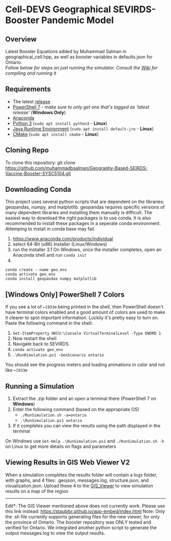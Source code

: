 Cell-DEVS Geographical SEVIRDS-Booster Pandemic Model
===
Overview
----
Latest Booster Equations added by Muhammad Salman in geographical_cell.hpp, as well as booster variables in defaults.json for Ontario.
<br>_Follow below for steps on just running the simulator. Consult the [Wiki](https://github.com/SimulationEverywhere-Models/Geography-Based-SEIRDS-Vaccinated/wiki) for compiling and running it_

Requirements
---
* The latest [release](https://github.com/muhammadbsalman/Geography-Based-SEIRDS-Vaccine-Booster-SYSC5104)
* [PowerShell 7](https://github.com/PowerShell/PowerShell/releases) - _make sure to only get one that's tagged as 'latest release'_ (**Windows Only**)  
* [Anaconda](#downloading-conda)
* [Python 3](https://www.python.org/downloads/) (`sudo apt install python3` - **Linux**)
* [Java Runtime Environment](https://www.oracle.com/java/technologies/javase-downloads.html) (`sudo apt install default-jre` - **Linux**)
* [CMake](https://cmake.org/download/) (`sudo apt install cmake` - **Linux**)

Cloning Repo
---
To clone this repository:
git clone https://github.com/muhammadbsalman/Geography-Based-SEIRDS-Vaccine-Booster-SYSC5104.git

Downloading Conda
---
This project uses several python scripts that are dependent on the libraries: geopandas, numpy, and matplotlib. geopandas requires specific versions of many dependent libraries and installing them manually is difficult. The easiest way to download the right packages is to use conda. It is also recommended to install these packages in a seperate conda environment. Attemping to install in conda base may fail.
1. https://www.anaconda.com/products/individual
2. select 64-Bit (x86) Installer (Linux/Windows)
3. run the installer
   3.1 On Windows, once the installer completes, open an Anaconda shell and run `conda init`
4.
~~~ 
conda create --name geo_env
conda activate geo_env
conda install geopandas numpy matplotlib
~~~

[Windows Only] PowerShell 7 Colors
---
If you see a lot of `←[033m` being printed in the shell, then PowerShell doesn't have terminal colors enabled and a good amount of colors are used to make it clearer to spot important information. Luckily it's pretty easy to turn on. Paste the following command in the shell:
1. ```Set-ItemProperty HKCU:\Console VirtualTerminalLevel -Type DWORD 1```
2. Now restart the shell
3. Navigate back to SEVIRDS.
4. `conda activate geo_env`
5. `.\RunRimulation.ps1 -GenScenario ontario`

You should see the progress meters and loading animations in color and not like `←[033m`

Running a Simulation
----
1. Extract the .zip folder and an open a terminal there (PowerShell 7 on **Windows**)
3. Enter the following command (based on the appropriate OS)
   * `./RunSimulation.sh -a=ontario`
   * `.\RunSimulation.ps1 ontario`
4. If it completes you can view the results using the path displayed in the terminal
  
On Windows use `Get-Help .\RunSimulation.ps1` and `./RunSimulation.sh -h` on Linux to get more details on flags and parameters

Viewing Results in GIS Web Viewer V2
---
When a simulation completes the results folder will contain a logs folder, with graphs, and 4 files: .geojson, messages.log, structure.json, and visualization.json. Upload these 4 to the  [GIS_Viewer](http://206.12.94.204:8080/arslab-web/1.3/app-gis-v2/index.html) to view simulation results on a map of the region

---
Edit*: The GIS Viewer mentioned above does not currently work. Please use this link instead: https://staubibr.github.io/app-embed/index.html
Note: Only the .sh file currently supports generating files for the new viewer, for only the province of Ontario.
The booster repository was ONLY tested and verified for Ontario.
We integrated another python script to generate the output messages.log to view the output results.
